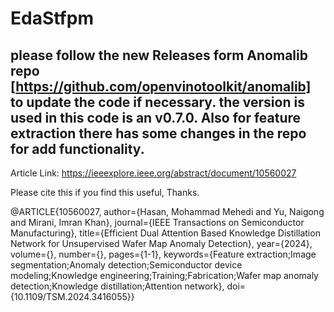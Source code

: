 # EdaStfpm

## please follow the new Releases form Anomalib repo [https://github.com/openvinotoolkit/anomalib] to update the code if necessary. the version is used in this code is an v0.7.0. Also for feature extraction there has some changes in the repo for add functionality.


Article Link: https://ieeexplore.ieee.org/abstract/document/10560027


Please cite this if you find this useful, Thanks.

@ARTICLE{10560027,
  author={Hasan, Mohammad Mehedi and Yu, Naigong and Mirani, Imran Khan},
  journal={IEEE Transactions on Semiconductor Manufacturing}, 
  title={Efficient Dual Attention Based Knowledge Distillation Network for Unsupervised Wafer Map Anomaly Detection}, 
  year={2024},
  volume={},
  number={},
  pages={1-1},
  keywords={Feature extraction;Image segmentation;Anomaly detection;Semiconductor device modeling;Knowledge engineering;Training;Fabrication;Wafer map anomaly detection;Knowledge distillation;Attention network},
  doi={10.1109/TSM.2024.3416055}}
